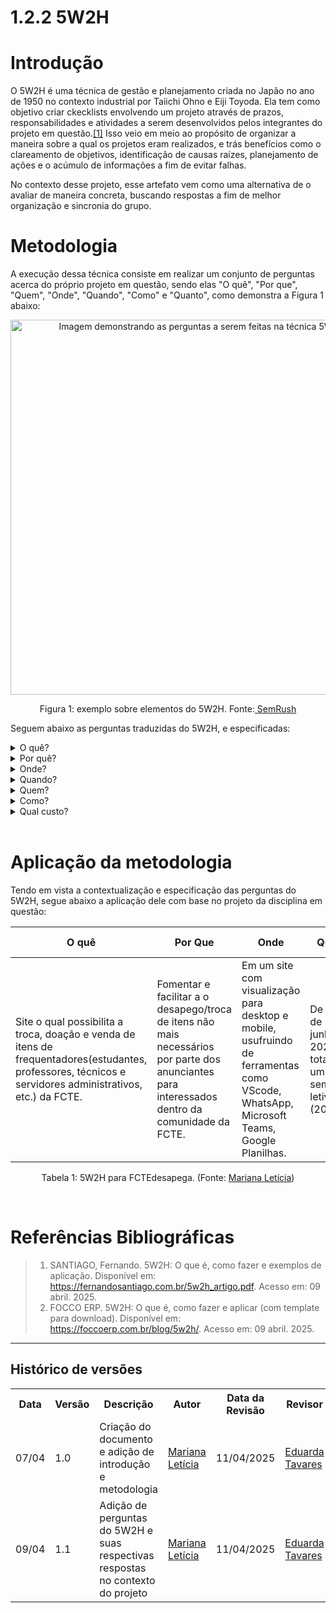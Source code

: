 # 1.2.2 5W2H

# Introdução

O 5W2H é uma técnica de gestão e planejamento criada no Japão no ano de 1950 no contexto industrial por Taiichi Ohno e Eiji Toyoda. Ela tem como objetivo criar ckecklists envolvendo um projeto através de prazos, responsabilidades e atividades a serem desenvolvidos pelos integrantes do projeto em questão.[[1]](#referências-bibliográficas) Isso veio em meio ao propósito de organizar a maneira sobre a qual os projetos eram realizados, e trás benefícios como o clareamento de objetivos, identificação de causas raízes, planejamento de ações e o acúmulo de informações a fim de evitar falhas.

No contexto desse projeto, esse artefato vem como uma alternativa de o avaliar de maneira concreta, buscando respostas a fim de melhor organização e sincronia do grupo.

# Metodologia

A execução dessa técnica consiste em realizar um conjunto de perguntas acerca do próprio projeto em questão, sendo elas "O quê", "Por que", "Quem", "Onde", "Quando", "Como" e "Quanto", como demonstra a Figura 1 abaixo:

<center>


<img src="/2025.1-T01-_G6_FCTEdesapega_Entrega_01/docs/Base/assets/5W2H.png" width="600" alt="Imagem demonstrando as perguntas a serem feitas na técnica 5W2H.">

<p>Figura 1: exemplo sobre elementos do 5W2H. Fonte:<a href="https://Google.com"> SemRush</a> </p>


</center>

Seguem abaixo as perguntas traduzidas do 5W2H, e especificadas:

<details>
<summary>O quê?</summary>

Define a atividade a ser feita. Nesse momento, o escopo do projeto é definido e se dá a luz a uma solução.

</details>

<details>
<summary>Por quê?</summary>

Define a importãncia da atividade a ser feita. Esta seria a justificativa e motivação da criação da atividade.

</details>

<details>
<summary>Onde?</summary>

Define o local por onde será executada essa atividade. Nesse momento, se é formada uma contextualização sobre o projeto.

</details>

<details>
<summary>Quando?</summary>

Define o momento no qual será realizado a atividade. Aqui se atenta bastante aos prazos estipulados pela equipe, e no contexto do projeto, pelos clientes também.

</details>

<details>
<summary>Quem?</summary>

Define que pessoas serão responsáveis pela execução da atividade. São indicados trabalhos para as pessoas coerêntes para a atividade.

</details>

<details>
<summary>Como?</summary>

Define como a atividade deverá ser feita. Nesse momento deverá ser indicado que tipo de abordagem de projeto será utilizado pela equipe para consolidar o produto.

</details>

<details>
<summary>Qual custo?</summary>

Define a quantidade de materiais, dinheiro, entre outros recursos que serão gastos para a atividade ser executada. 

</details>

<br>

# Aplicação da metodologia



Tendo em vista a contextualização e especificação das perguntas do 5W2H, segue abaixo a aplicação dele com base no projeto da disciplina em questão:

<center>

| O quê                                                                                                                                                     | Por Que                                                                                                                                         | Onde                                                                                                                                   | Quando                                                                     | Quem                                                                                                                                              | Como                                                                                   | Quanto custa                                                                        |
| --------------------------------------------------------------------------------------------------------------------------------------------------------- | ----------------------------------------------------------------------------------------------------------------------------------------------- | -------------------------------------------------------------------------------------------------------------------------------------- | -------------------------------------------------------------------------- | ------------------------------------------------------------------------------------------------------------------------------------------------- | -------------------------------------------------------------------------------------- | ----------------------------------------------------------------------------------- |
| Site o qual possibilita a troca, doação e venda de itens de frequentadores(estudantes, professores, técnicos e servidores administrativos, etc.) da FCTE. | Fomentar e facilitar a o desapego/troca de itens não mais necessários por parte dos anunciantes para interessados dentro da comunidade da FCTE. | Em um site com visualização para desktop e mobile, usufruindo de ferramentas como VScode, WhatsApp, Microsoft Teams, Google Planilhas. | De março de 2025 a junho de 2025, totalizando um semestre letivo (2025.1). | Voluntários pertencentes a equipe 6 da disciplina de Arquitetura de Software da Universidade de Brasília, pertencenter ao semestre letivo 2025.1. | Através da metodologia ágil de engenharia de software Scrum XP, com auxílio do Kanban. | Será um serviço voluntariado garantindo a ausência de quaisquer custos financeiros. |

<p>Tabela 1: 5W2H para FCTEdesapega. (Fonte: <a href="https://github.com/Marianannn">Mariana Letícia</a>)</p>

</center>

<br>

# Referências Bibliográficas

> 1. SANTIAGO, Fernando. 5W2H: O que é, como fazer e exemplos de aplicação. Disponível em: https://fernandosantiago.com.br/5w2h_artigo.pdf. Acesso em: 09 abril. 2025.
> 2. FOCCO ERP. 5W2H: O que é, como fazer e aplicar (com template para download). Disponível em: https://foccoerp.com.br/blog/5w2h/. Acesso em: 09 abril. 2025.

---

## Histórico de versões

<div align="center">
    <table>
        <tr>
            <th>Data</th>
            <th>Versão</th>
            <th>Descrição</th>
            <th>Autor</th>
            <th>Data da Revisão</th>
            <th>Revisor</th>
        </tr>
        <tr>
            <td>07/04</td>
            <td>1.0</td>
            <td>Criação do documento e adição de introdução e metodologia</td>
            <td><a href="https://github.com/Marianannn">Mariana Letícia</a></td>
            <td>11/04/2025</td>
            <td><a href="https://github.com/erteduarda">Eduarda Tavares</a></td>
        </tr>
        <tr>
            <td>09/04</td>
            <td>1.1</td>
            <td>Adição de perguntas do 5W2H e suas respectivas respostas no contexto do projeto</td>
            <td><a href="https://github.com/Marianannn">Mariana Letícia</a></td>
            <td>11/04/2025</td>
            <td><a href="https://github.com/erteduarda">Eduarda Tavares</a></td>
        </tr>
    </table>
</div>
